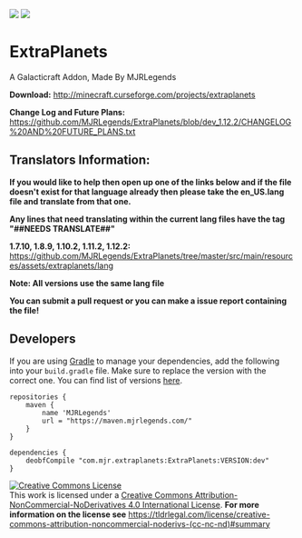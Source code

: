 [![](http://cf.way2muchnoise.eu/full_extraplanets_downloads.svg)](https://minecraft.curseforge.com/projects/extraplanets) [![](http://cf.way2muchnoise.eu/versions/Minecraft_extraplanets_all.svg)](https://minecraft.curseforge.com/projects/extraplanets)

# ExtraPlanets
A Galacticraft Addon, Made By MJRLegends 

**Download:** http://minecraft.curseforge.com/projects/extraplanets

**Change Log and Future Plans:** https://github.com/MJRLegends/ExtraPlanets/blob/dev_1.12.2/CHANGELOG%20AND%20FUTURE_PLANS.txt

## Translators Information:

**If you would like to help then open up one of the links below and if the file doesn't exist for that language already then please take the en_US.lang file and translate from that one.**

**Any lines that need translating within the current lang files have the tag "##NEEDS TRANSLATE##"**

**1.7.10, 1.8.9, 1.10.2, 1.11.2, 1.12.2:**
https://github.com/MJRLegends/ExtraPlanets/tree/master/src/main/resources/assets/extraplanets/lang

**Note: All versions use the same lang file**

**You can submit a pull request or you can make a issue report containing the file!**

## Developers
If you are using [Gradle](https://gradle.org) to manage your dependencies, add the following into your `build.gradle` file. Make sure to replace the version with the correct one. You can find list of versions [here](https://maven.mjrlegends.com/com/mjr/extraplanets/ExtraPlanets/).
```
repositories {
    maven {
	    name 'MJRLegends'
	    url = "https://maven.mjrlegends.com/"
    }
}

dependencies {
    deobfCompile "com.mjr.extraplanets:ExtraPlanets:VERSION:dev"
}
```

<a rel="license" href="http://creativecommons.org/licenses/by-nc-nd/4.0/"><img alt="Creative Commons License" style="border-width:0" src="https://i.creativecommons.org/l/by-nc-nd/4.0/88x31.png" /></a><br />This work is licensed under a <a rel="license" href="http://creativecommons.org/licenses/by-nc-nd/4.0/">Creative Commons Attribution-NonCommercial-NoDerivatives 4.0 International License</a>. **For more information on the license see** https://tldrlegal.com/license/creative-commons-attribution-noncommercial-noderivs-(cc-nc-nd)#summary
